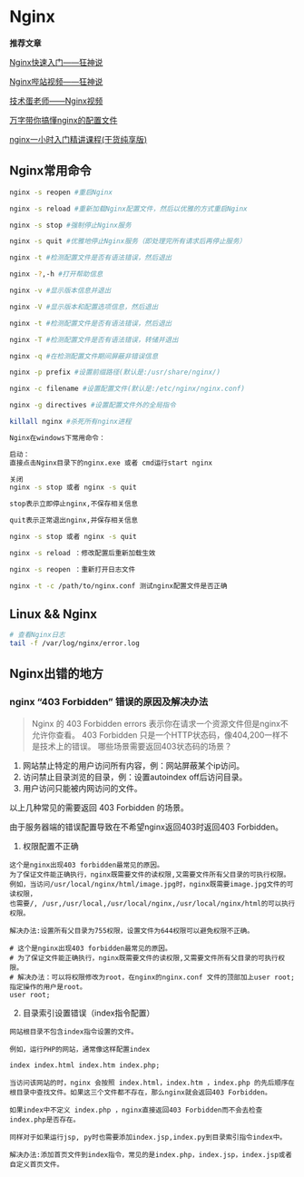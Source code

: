 # Nginx

**推荐文章**

[Nginx快速入门——狂神说](https://www.kuangstudy.com/bbs/1353634800149213186)

[Nginx哔站视频——狂神说](https://www.bilibili.com/video/BV1F5411J7vK?p=1&vd_source=bf3353ad677b1fdc2e25b9a255e71902)

[技术蛋老师——Nginx视频](https://www.bilibili.com/video/BV1TZ421b7SD/?spm_id_from=333.337.search-card.all.click&vd_source=bf3353ad677b1fdc2e25b9a255e71902)

[万字带你搞懂nginx的配置文件](https://blog.csdn.net/qq_36551991/article/details/118612282)

[nginx一小时入门精讲课程(干货纯享版)](https://www.bilibili.com/video/BV1rG4y1e7BQ/?share_source=copy_web&vd_source=637a17631c58c283d29c16f50dab56a9)


## Nginx常用命令
```bash
nginx -s reopen #重启Nginx

nginx -s reload #重新加载Nginx配置文件，然后以优雅的方式重启Nginx

nginx -s stop #强制停止Nginx服务

nginx -s quit #优雅地停止Nginx服务（即处理完所有请求后再停止服务）

nginx -t #检测配置文件是否有语法错误，然后退出

nginx -?,-h #打开帮助信息

nginx -v #显示版本信息并退出

nginx -V #显示版本和配置选项信息，然后退出

nginx -t #检测配置文件是否有语法错误，然后退出

nginx -T #检测配置文件是否有语法错误，转储并退出

nginx -q #在检测配置文件期间屏蔽非错误信息

nginx -p prefix #设置前缀路径(默认是:/usr/share/nginx/)

nginx -c filename #设置配置文件(默认是:/etc/nginx/nginx.conf)

nginx -g directives #设置配置文件外的全局指令

killall nginx #杀死所有nginx进程

Nginx在windows下常用命令：

启动：
直接点击Nginx目录下的nginx.exe 或者 cmd运行start nginx

关闭
nginx -s stop 或者 nginx -s quit

stop表示立即停止nginx,不保存相关信息

quit表示正常退出nginx,并保存相关信息

nginx -s stop 或者 nginx -s quit

nginx -s reload ：修改配置后重新加载生效

nginx -s reopen ：重新打开日志文件

nginx -t -c /path/to/nginx.conf 测试nginx配置文件是否正确
```

## Linux && Nginx
```bash
# 查看Nginx日志
tail -f /var/log/nginx/error.log
```

## Nginx出错的地方

### nginx “403 Forbidden” 错误的原因及解决办法

> Nginx 的 403 Forbidden errors 表示你在请求一个资源文件但是nginx不允许你查看。
403 Forbidden 只是一个HTTP状态码，像404,200一样不是技术上的错误。
哪些场景需要返回403状态码的场景？

1. 网站禁止特定的用户访问所有内容，例：网站屏蔽某个ip访问。
2. 访问禁止目录浏览的目录，例：设置autoindex off后访问目录。
3. 用户访问只能被内网访问的文件。

以上几种常见的需要返回 403 Forbidden 的场景。

由于服务器端的错误配置导致在不希望nginx返回403时返回403 Forbidden。

1. 权限配置不正确
```
这个是nginx出现403 forbidden最常见的原因。
为了保证文件能正确执行，nginx既需要文件的读权限,又需要文件所有父目录的可执行权限。
例如，当访问/usr/local/nginx/html/image.jpg时，nginx既需要image.jpg文件的可读权限，
也需要/, /usr,/usr/local,/usr/local/nginx,/usr/local/nginx/html的可以执行权限。

解决办法:设置所有父目录为755权限，设置文件为644权限可以避免权限不正确。

# 这个是nginx出现403 forbidden最常见的原因。
# 为了保证文件能正确执行，nginx既需要文件的读权限,又需要文件所有父目录的可执行权限。
# 解决办法：可以将权限修改为root，在nginx的nginx.conf 文件的顶部加上user root;指定操作的用户是root。
user root;
```


2. 目录索引设置错误（index指令配置）

```
网站根目录不包含index指令设置的文件。

例如，运行PHP的网站，通常像这样配置index

index index.html index.htm index.php;

当访问该网站的时，nginx 会按照 index.html，index.htm ，index.php 的先后顺序在根目录中查找文件。如果这三个文件都不存在，那么nginx就会返回403 Forbidden。

如果index中不定义 index.php ，nginx直接返回403 Forbidden而不会去检查index.php是否存在。

同样对于如果运行jsp, py时也需要添加index.jsp,index.py到目录索引指令index中。

解决办法:添加首页文件到index指令，常见的是index.php，index.jsp，index.jsp或者自定义首页文件。
```